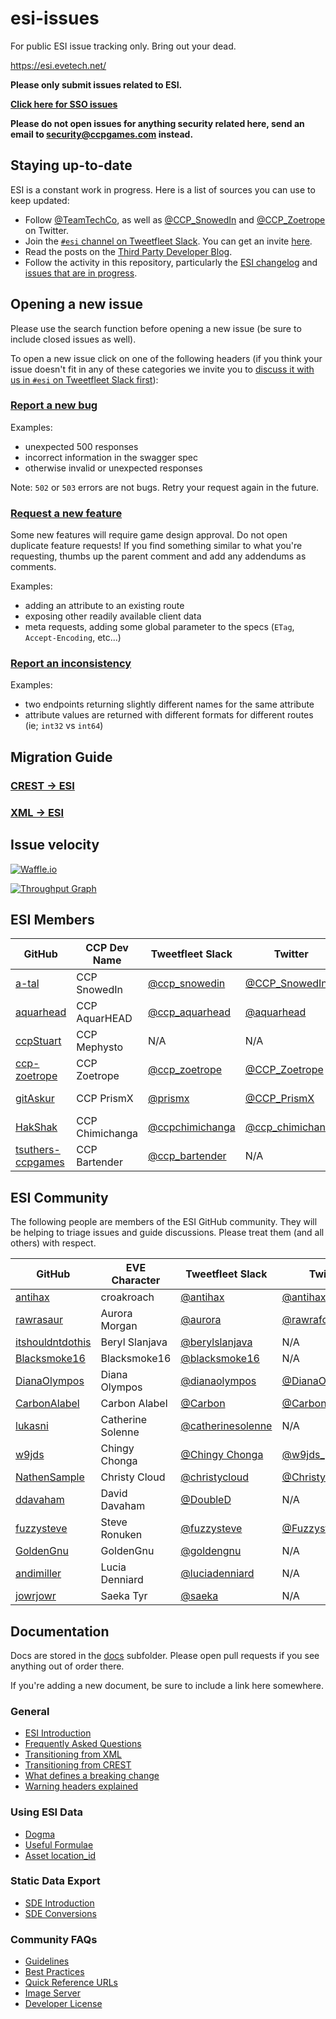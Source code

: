# esi-issues

For public ESI issue tracking only. Bring out your dead.

https://esi.evetech.net/

**Please only submit issues related to ESI.**

**[Click here for SSO issues](https://github.com/ccpgames/sso-issues/issues)**

**Please do not open issues for anything security related here, send an email to security@ccpgames.com instead.**


## Staying up-to-date

ESI is a constant work in progress. Here is a list of sources you can use to keep updated:

- Follow [@TeamTechCo](https://twitter.com/TeamTechCo), as well as [@CCP_SnowedIn](https://twitter.com/CCP_SnowedIn) and [@CCP_Zoetrope](https://twitter.com/CCP_Zoetrope) on Twitter.
- Join the [`#esi` channel on Tweetfleet Slack](https://tweetfleet.slack.com/messages/C30KX8UUX/). You can get an invite [here](https://www.fuzzwork.co.uk/tweetfleet-slack-invites/).
- Read the posts on the [Third Party Developer Blog](https://developers.eveonline.com/blog).
- Follow the activity in this repository, particularly the [ESI changelog](changelog.md) and [issues that are in progress](https://github.com/esi/esi-issues/labels/in-progress).


## Opening a new issue

Please use the search function before opening a new issue (be sure to include closed issues as well).

To open a new issue click on one of the following headers (if you think your issue doesn't fit in any of these categories we invite you to [discuss it with us in `#esi` on Tweetfleet Slack first](https://www.fuzzwork.co.uk/tweetfleet-slack-invites/)):

### [Report a new bug](https://github.com/esi/esi-issues/issues/new?template=bug.md)

Examples:

- unexpected 500 responses
- incorrect information in the swagger spec
- otherwise invalid or unexpected responses

Note: `502` or `503` errors are not bugs. Retry your request again in the future.

### [Request a new feature](https://github.com/esi/esi-issues/issues/new?template=feature_request.md)

Some new features will require game design approval. Do not open duplicate feature requests! If you find something similar to what you're requesting, thumbs up the parent comment and add any addendums as comments.

Examples:

- adding an attribute to an existing route
- exposing other readily available client data
- meta requests, adding some global parameter to the specs (`ETag`, `Accept-Encoding`, etc...)

### [Report an inconsistency](https://github.com/esi/esi-issues/issues/new?template=inconsistency.md)

Examples:

- two endpoints returning slightly different names for the same attribute
- attribute values are returned with different formats for different routes (ie; `int32` vs `int64`)

## Migration Guide

### [CREST -> ESI](https://docs.esi.evetech.net/docs/CREST_to_ESI)

### [XML -> ESI](https://docs.esi.evetech.net/docs/XML_to_ESI)


## Issue velocity

[![Waffle.io](https://badge.waffle.io/esi/esi-issues.svg?columns=new,backlog,todo,in+progress,staging)](http://waffle.io/esi/esi-issues)

[![Throughput Graph](https://graphs.waffle.io/esi/esi-issues/throughput.svg)](https://waffle.io/esi/esi-issues/metrics/throughput)


## ESI Members

 GitHub | CCP Dev Name | Tweetfleet Slack | Twitter | Role
--------|--------------|------------------|---------|------
[a-tal](https://github.com/a-tal) | CCP SnowedIn | [@ccp_snowedin](https://tweetfleet.slack.com/messages/@ccp_snowedin/) | [@CCP_SnowedIn](https://twitter.com/CCP_SnowedIn) | BDFL
[aquarhead](https://github.com/aquarhead) | CCP AquarHEAD | [@ccp_aquarhead](https://tweetfleet.slack.com/messages/@ccp_aquarhead/) | [@aquarhead](https://twitter.com/aquarhead) | Developer
[ccpStuart](https://github.com/ccpStuart) | CCP Mephysto | N/A | N/A | Project Manager
[ccp-zoetrope](https://github.com/ccp-zoetrope) | CCP Zoetrope | [@ccp_zoetrope](https://tweetfleet.slack.com/messages/@ccp_zoetrope/) | [@CCP_Zoetrope](https://twitter.com/CCP_Zoetrope) | Developer
[gitAskur](https://github.com/gitAskur) | CCP PrismX | [@prismx](https://tweetfleet.slack.com/messages/@prismx/) | [@CCP_PrismX](https://twitter.com/CCP_PrismX) | Database Wizard
[HakShak](https://github.com/hakshak) | CCP Chimichanga | [@ccpchimichanga](https://tweetfleet.slack.com/messages/@ccpchimichanga/) | [@ccp_chimichanga](https://twitter.com/ccp_chimichanga) | Manager
[tsuthers-ccpgames](https://github.com/tsuthers-ccpgames) | CCP Bartender | [@ccp_bartender](https://tweetfleet.slack.com/messages/@ccp_bartender/) | N/A | Developer


## ESI Community

The following people are members of the ESI GitHub community. They will be helping to triage issues and guide discussions. Please treat them (and all others) with respect.

 GitHub | EVE Character | Tweetfleet Slack | Twitter
--------|---------------|------------------|---------
[antihax](https://github.com/antihax) | croakroach | [@antihax](https://tweetfleet.slack.com/messages/@antihax/) | [@antihax_croak](https://twitter.com/antihax_croak)
[rawrasaur](https://github.com/rawrasaur) | Aurora Morgan | [@aurora](https://tweetfleet.slack.com/messages/@aurora/) | [@rawrafox](https://twitter.com/rawrafox)
[itshouldntdothis](https://github.com/itshouldntdothis) | Beryl Slanjava | [@berylslanjava](https://tweetfleet.slack.com/messages/@berylslanjava/)  | N/A
[Blacksmoke16](https://github.com/Blacksmoke16) | Blacksmoke16 | [@blacksmoke16](https://tweetfleet.slack.com/messages/@blacksmoke16/) | N/A
[DianaOlympos](https://github.com/DianaOlympos) | Diana Olympos | [@dianaolympos](https://tweetfleet.slack.com/messages/@dianaolympos/) | [@DianaOlympos](https://twitter.com/DianaOlympos)
[CarbonAlabel](https://github.com/CarbonAlabel) | Carbon Alabel | [@Carbon](https://tweetfleet.slack.com/messages/@Carbon/) | [@CarbonAlabel](https://twitter.com/CarbonAlabel)
[lukasni](https://github.com/lukasni) | Catherine Solenne | [@catherinesolenne](https://tweetfleet.slack.com/messages/@catherinesolenne/) | N/A
[w9jds](https://github.com/w9jds) | Chingy Chonga | [@Chingy Chonga](https://tweetfleet.slack.com/messages/@Chingy_Chonga/) | [@w9jds_](https://twitter.com/w9jds_)
[NathenSample](https://github.com/NathenSample) | Christy Cloud | [@christycloud](https://tweetfleet.slack.com/messages/@christycloud/) | [@ChristyCloudEve](https://twitter.com/ChristyCloudEve)
[ddavaham](https://github.com/ddavaham) | David Davaham | [@DoubleD](https://tweetfleet.slack.com/messages/@DoubleD/) | N/A
[fuzzysteve](https://github.com/fuzzysteve) | Steve Ronuken | [@fuzzysteve](https://tweetfleet.slack.com/messages/@fuzzysteve/) | [@Fuzzysteve](https://twitter.com/Fuzzysteve)
[GoldenGnu](https://github.com/GoldenGnu) | GoldenGnu | [@goldengnu](https://tweetfleet.slack.com/messages/@goldengnu/) | N/A
[andimiller](https://github.com/andimiller) | Lucia Denniard | [@luciadenniard](https://tweetfleet.slack.com/messages/@luciadenniard/) | N/A
[jowrjowr](https://github.com/jowrjowr) | Saeka Tyr | [@saeka](https://tweetfleet.slack.com/messages/@saeka/) | N/A


## Documentation

Docs are stored in the [docs](docs) subfolder. Please open pull requests if you see anything out of order there.

If you're adding a new document, be sure to include a link here somewhere.

### General

- [ESI Introduction](https://esi.github.io/esi-issues/docs/esi_introduction)
- [Frequently Asked Questions](https://esi.github.io/esi-issues/docs/FAQ)
- [Transitioning from XML](https://esi.github.io/esi-issues/docs/XML_to_ESI)
- [Transitioning from CREST](https://esi.github.io/esi-issues/docs/CREST_to_ESI)
- [What defines a breaking change](https://esi.github.io/esi-issues/docs/breaking_changes)
- [Warning headers explained](https://esi.github.io/esi-issues/docs/warning_header)

### Using ESI Data

- [Dogma](https://esi.github.io/esi-issues/docs/dogma)
- [Useful Formulae](https://esi.github.io/esi-issues/docs/useful_formulae)
- [Asset location_id](https://esi.github.io/esi-issues/docs/asset_location_id)

### Static Data Export

- [SDE Introduction](https://esi.github.io/esi-issues/docs/sde_introduction)
- [SDE Conversions](https://esi.github.io/esi-issues/docs/sde_conversions)

### Community FAQs

- [Guidelines](https://esi.github.io/esi-issues/docs/guidelines)
- [Best Practices](https://esi.github.io/esi-issues/docs/best_practices)
- [Quick Reference URLs](https://esi.github.io/esi-issues/docs/quick_reference)
- [Image Server](https://esi.github.io/esi-issues/docs/image_server)
- [Developer License](https://esi.github.io/esi-issues/docs/developer_license)
